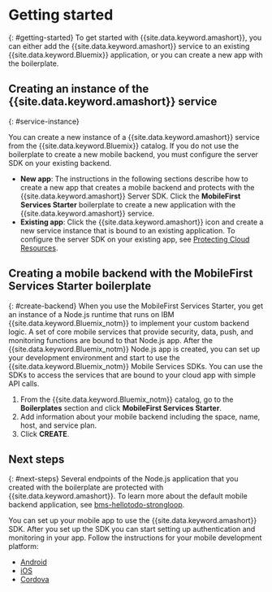 # Getting started
{: #getting-started}
To get started with {{site.data.keyword.amashort}}, you can either add the {{site.data.keyword.amashort}} service to an existing {{site.data.keyword.Bluemix}} application, or you can create a new app with the boilerplate.  

## Creating an instance of the {{site.data.keyword.amashort}} service
{: #service-instance}

You can create a new instance of a {{site.data.keyword.amashort}} service from the {{site.data.keyword.Bluemix}} catalog.  If you do not use the boilerplate to create a new mobile backend, you must configure the server SDK on your existing backend.


  * **New app**: The instructions in the following sections describe how to create a new app that creates a mobile backend and protects with the {{site.data.keyword.amashort}} Server SDK. Click the **MobileFirst Services Starter** boilerplate to create a new application with the {{site.data.keyword.amashort}} service.
  * **Existing app**: Click the {{site.data.keyword.amashort}} icon and create a new service instance that is bound to an existing application. To configure the server SDK on your existing app, see [Protecting Cloud Resources](protecting-resources.html).


## Creating a mobile backend with the MobileFirst Services Starter boilerplate
{: #create-backend}
When you use the MobileFirst Services Starter, you get an instance of a Node.js runtime that runs on IBM {{site.data.keyword.Bluemix_notm}} to implement your custom backend logic. A set of core mobile services that provide security, data, push, and monitoring functions are bound to that Node.js app. After the {{site.data.keyword.Bluemix_notm}} Node.js app is created, you can set up your development environment and start to use the {{site.data.keyword.Bluemix_notm}} Mobile Services SDKs. You can use the SDKs to access the services that are bound to your cloud app with simple API calls.

1. From the {{site.data.keyword.Bluemix_notm}} catalog, go to the **Boilerplates** section and click **MobileFirst Services Starter**.
1. Add information about your mobile backend including the space, name, host, and service plan.
1. Click **CREATE**.



## Next steps
{: #next-steps}
Several endpoints of the Node.js application that you created with the boilerplate are protected with {{site.data.keyword.amashort}}. To learn more about the default mobile backend application, see  [bms-hellotodo-strongloop](https://github.com/ibm-bluemix-mobile-services/bms-hellotodo-strongloop).

You can set up your mobile app to use the {{site.data.keyword.amashort}} SDK.  After you set up the SDK you can start setting up authentication and monitoring in your app.  Follow the instructions for your mobile development platform:

* [Android](getting-started-android.html)
* [iOS](getting-started-ios.html)
* [Cordova](getting-started-cordova.html)
